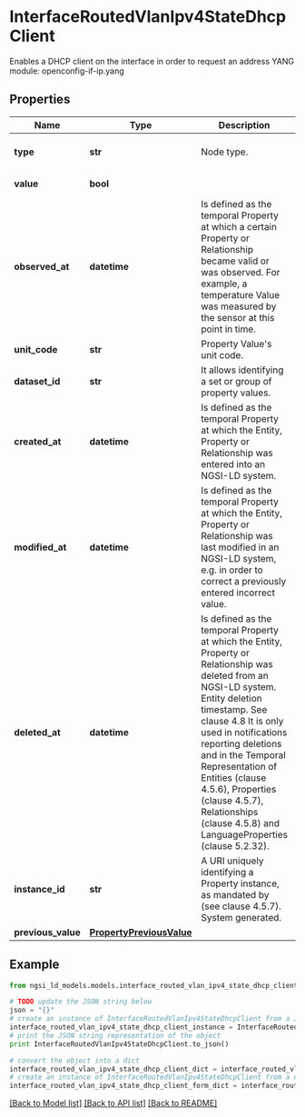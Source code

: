 # InterfaceRoutedVlanIpv4StateDhcpClient

Enables a DHCP client on the interface in order to request an address  YANG module: openconfig-if-ip.yang 

## Properties

Name | Type | Description | Notes
------------ | ------------- | ------------- | -------------
**type** | **str** | Node type.  | [optional] [default to 'Property']
**value** | **bool** |  | [default to False]
**observed_at** | **datetime** | Is defined as the temporal Property at which a certain Property or Relationship became valid or was observed. For example, a temperature Value was measured by the sensor at this point in time.  | [optional] 
**unit_code** | **str** | Property Value&#39;s unit code.  | [optional] 
**dataset_id** | **str** | It allows identifying a set or group of property values.  | [optional] 
**created_at** | **datetime** | Is defined as the temporal Property at which the Entity, Property or Relationship was entered into an NGSI-LD system.  | [optional] [readonly] 
**modified_at** | **datetime** | Is defined as the temporal Property at which the Entity, Property or Relationship was last modified in an NGSI-LD system, e.g. in order to correct a previously entered incorrect value.  | [optional] [readonly] 
**deleted_at** | **datetime** | Is defined as the temporal Property at which the Entity, Property or Relationship was deleted from an NGSI-LD system.  Entity deletion timestamp. See clause 4.8 It is only used in notifications reporting deletions and in the Temporal Representation of Entities (clause 4.5.6), Properties (clause 4.5.7), Relationships (clause 4.5.8) and LanguageProperties (clause 5.2.32).  | [optional] [readonly] 
**instance_id** | **str** | A URI uniquely identifying a Property instance, as mandated by (see clause 4.5.7). System generated.  | [optional] [readonly] 
**previous_value** | [**PropertyPreviousValue**](PropertyPreviousValue.md) |  | [optional] 

## Example

```python
from ngsi_ld_models.models.interface_routed_vlan_ipv4_state_dhcp_client import InterfaceRoutedVlanIpv4StateDhcpClient

# TODO update the JSON string below
json = "{}"
# create an instance of InterfaceRoutedVlanIpv4StateDhcpClient from a JSON string
interface_routed_vlan_ipv4_state_dhcp_client_instance = InterfaceRoutedVlanIpv4StateDhcpClient.from_json(json)
# print the JSON string representation of the object
print InterfaceRoutedVlanIpv4StateDhcpClient.to_json()

# convert the object into a dict
interface_routed_vlan_ipv4_state_dhcp_client_dict = interface_routed_vlan_ipv4_state_dhcp_client_instance.to_dict()
# create an instance of InterfaceRoutedVlanIpv4StateDhcpClient from a dict
interface_routed_vlan_ipv4_state_dhcp_client_form_dict = interface_routed_vlan_ipv4_state_dhcp_client.from_dict(interface_routed_vlan_ipv4_state_dhcp_client_dict)
```
[[Back to Model list]](../README.md#documentation-for-models) [[Back to API list]](../README.md#documentation-for-api-endpoints) [[Back to README]](../README.md)


